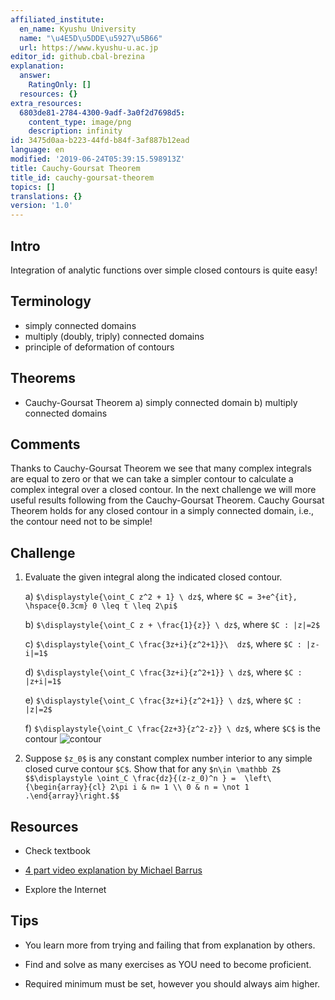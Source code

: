 ```yaml
---
affiliated_institute:
  en_name: Kyushu University
  name: "\u4E5D\u5DDE\u5927\u5B66"
  url: https://www.kyushu-u.ac.jp
editor_id: github.cbal-brezina
explanation:
  answer:
    RatingOnly: []
  resources: {}
extra_resources:
  6803de81-2784-4300-9adf-3a0f2d7698d5:
    content_type: image/png
    description: infinity
id: 3475d0aa-b223-44fd-b84f-3af887b12ead
language: en
modified: '2019-06-24T05:39:15.598913Z'
title: Cauchy-Goursat Theorem
title_id: cauchy-goursat-theorem
topics: []
translations: {}
version: '1.0'
---
```


## Intro

Integration of analytic functions over simple closed contours is quite easy!



## Terminology

- simply connected domains
- multiply (doubly, triply) connected domains 
- principle of deformation of contours
 



## Theorems

- Cauchy-Goursat Theorem
  a) simply connected domain
  b) multiply connected domains






## Comments

Thanks to Cauchy-Goursat Theorem we see that many complex integrals are equal to zero or that we can take a simpler contour to calculate a complex integral over a closed contour. In the next challenge we will more useful results following from the Cauchy-Goursat Theorem. Cauchy Goursat Theorem holds for any  closed contour in a simply connected domain, i.e., the contour need not to be simple!


## Challenge

1. Evaluate the given integral along the indicated closed contour.

   a)  `$\displaystyle{\oint_C z^2 + 1} \ dz$`, where `$C = 3+e^{it}, \hspace{0.3cm} 0 \leq t \leq 2\pi$`
   
   b) `$\displaystyle{\oint_C z + \frac{1}{z}} \ dz$`, where `$C : |z|=2$`
   
   c) `$\displaystyle{\oint_C \frac{3z+i}{z^2+1}}\  dz$`, where `$C : |z-i|=1$`
   
   d) `$\displaystyle{\oint_C \frac{3z+i}{z^2+1}} \ dz$`, where `$C : |z+i|=1$`
   
   e) `$\displaystyle{\oint_C \frac{3z+i}{z^2+1}} \ dz$`, where `$C : |z|=2$`
   
   f) `$\displaystyle{\oint_C \frac{2z+3}{z^2-z}} \ dz$`, where `$C$` is the contour
    ![contour](https://challenge-hub.com/api/v0/teachers/github.cbal-brezina/resources/public/6803de81-2784-4300-9adf-3a0f2d7698d5.png/6803de81-2784-4300-9adf-3a0f2d7698d5.png)


2. Suppose `$z_0$` is any constant complex number interior to any simple closed curve contour `$C$`. Show that for any  `$n\in \mathbb Z$`
 `$$\displaystyle \oint_C \frac{dz}{(z-z_0)^n } =  \left\{\begin{array}{cl} 2\pi i & n= 1 \\ 0 & n = \not 1 .\end{array}\right.$$`

## Resources

- Check textbook

- [4 part video explanation by Michael Barrus](https://youtu.be/PNnpcTe0uAY)

- Explore the Internet

## Tips


- You learn more from trying and failing that from  explanation by others.

- Find and solve as many exercises as YOU need to become proficient.

- Required minimum must be set, however you should always aim higher.

